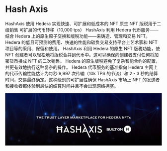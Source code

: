 # Hash Axis

HashAxis 使用 Hedera 实现快速、可扩展和低成本的 NFT 原生 NFT 版税用于二级销售 可扩展的代币转移（10,000 tps）
HashAxis 利用 Hedera 代币服务——结合 Hedera 上的原生原子交换和版税功能——来铸造、管理和交易 NFT。 Hedera 的低且可预测的费用、快速的性能和碳负交易支持平台上艺术家和 NFT 项目等的采用、保留和使用。
HashAxis 利用 Hedera 的原生 NFT 版税功能，使 NFT 创建者可以轻松地将版税合并到代币中。这可以确保向创建者支付任何将加密货币换成 NFT 的二次销售。 Hedera 的原生版税避免了复杂智能合约的配置，并更有效地执行这种复杂的操作。
Hedera 代币服务的基准指向 Hedera 主网上的代币传输性能估计为每秒 9,997 次传输（10k TPS 的节流）和 2 - 3 秒的结算时间，交易最终确定。这种级别的可扩展性确保 HashAxis 市场上 NFT 的发送者和接收者都体验到最快的结算时间并且不会出现网络拥塞。

![1080x360](1080x360.jpg)
